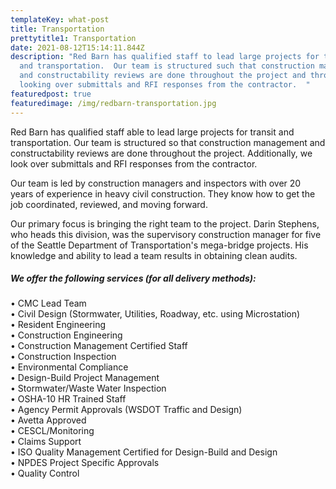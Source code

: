 ```yaml
---
templateKey: what-post
title: Transportation
prettytitle1: Transportation
date: 2021-08-12T15:14:11.844Z
description: "Red Barn has qualified staff to lead large projects for transit
  and transportation.  Our team is structured such that construction management
  and constructability reviews are done throughout the project and through
  looking over submittals and RFI responses from the contractor.  "
featuredpost: true
featuredimage: /img/redbarn-transportation.jpg
---
```

Red Barn has qualified staff able to lead large projects for transit and transportation. Our team is structured so that construction management and constructability reviews are done throughout the project.  Additionally, we look over submittals and RFI responses from the contractor.

Our team is led by construction managers and inspectors with over 20 years of experience in heavy civil construction. They know how to get the job coordinated, reviewed, and moving forward.

Our primary focus is bringing the right team to the project. Darin Stephens, who heads this division, was the supervisory construction manager for five of the Seattle Department of Transportation's mega-bridge projects. His knowledge and ability to lead a team results in obtaining clean audits.

##### We offer the following services (for all delivery methods):

• CMC Lead Team\
• Civil Design (Stormwater, Utilities, Roadway, etc. using Microstation)\
• Resident Engineering\
• Construction Engineering\
• Construction Management Certified Staff\
• Construction Inspection\
• Environmental Compliance\
• Design-Build Project Management\
• Stormwater/Waste Water Inspection\
• OSHA-10 HR Trained Staff\
• Agency Permit Approvals (WSDOT Traffic and Design)\
• Avetta Approved\
• CESCL/Monitoring\
• Claims Support\
• ISO Quality Management Certified for Design-Build and Design\
• NPDES Project Specific Approvals\
• Quality Control